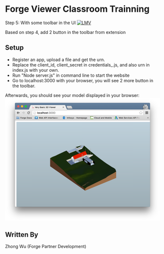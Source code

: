 # Forge Viewer Classroom Trainning 
Step 5: With some toolbar in the UI
[![LMV](https://img.shields.io/badge/Viewer-v1.2.23-green.svg)](https://developer.autodesk.com/api/view-and-data-api/)

Based on step 4, add 2 button in the toolbar from extension


## Setup
- Register an app, upload a file and get the urn.
- Replace the client_id, client_secret in credentials_.js, and also urn in index.js with your own.
- Run "Node server.js" in command line to start the website
- Go to localhost:3000 with your browser, you will see 2 more button in the toolbar.

Afterwards, you should see your model displayed in your browser:
![](./screenshot.png)

## Written By
Zhong Wu (Forge Partner Development)

